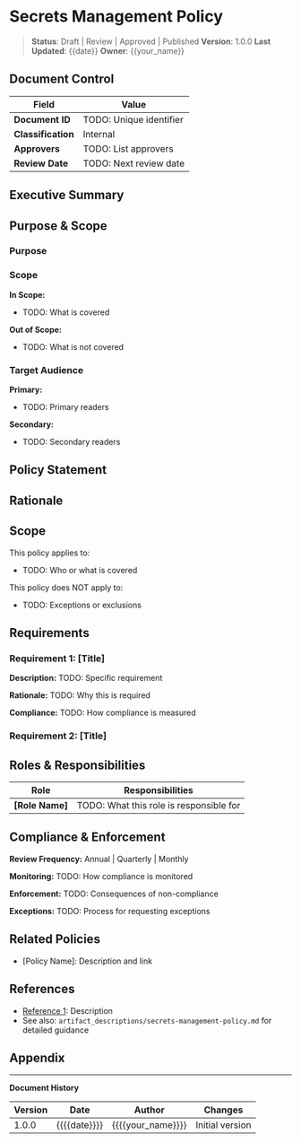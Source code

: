 # Secrets Management Policy

> **Status**: Draft | Review | Approved | Published
> **Version**: 1.0.0
> **Last Updated**: {{date}}
> **Owner**: {{your_name}}

## Document Control

| Field | Value |
|-------|-------|
| **Document ID** | TODO: Unique identifier |
| **Classification** | Internal |
| **Approvers** | TODO: List approvers |
| **Review Date** | TODO: Next review date |

## Executive Summary

<!-- TODO: 2-3 paragraph overview for executive audience -->
<!-- What is this document about? -->
<!-- Why does it matter? -->
<!-- What are the key takeaways? -->

## Purpose & Scope

### Purpose

<!-- TODO: Explain why this document exists -->

### Scope

**In Scope:**
- TODO: What is covered

**Out of Scope:**
- TODO: What is not covered

### Target Audience

**Primary:**
- TODO: Primary readers

**Secondary:**
- TODO: Secondary readers


## Policy Statement

<!-- TODO: Clear, concise statement of what is required, prohibited, or permitted -->

## Rationale

<!-- TODO: Why this policy exists, what risks it mitigates -->

## Scope

This policy applies to:
- TODO: Who or what is covered

This policy does NOT apply to:
- TODO: Exceptions or exclusions

## Requirements

### Requirement 1: [Title]

**Description:** TODO: Specific requirement

**Rationale:** TODO: Why this is required

**Compliance:** TODO: How compliance is measured

### Requirement 2: [Title]

<!-- Repeat for additional requirements -->

## Roles & Responsibilities

| Role | Responsibilities |
|------|------------------|
| **[Role Name]** | TODO: What this role is responsible for |

## Compliance & Enforcement

**Review Frequency:** Annual | Quarterly | Monthly

**Monitoring:** TODO: How compliance is monitored

**Enforcement:** TODO: Consequences of non-compliance

**Exceptions:** TODO: Process for requesting exceptions

## Related Policies

- [Policy Name]: Description and link

## References

- [Reference 1](url): Description
- See also: `artifact_descriptions/secrets-management-policy.md` for detailed guidance

## Appendix

<!-- Add supporting materials as needed -->

---

**Document History**

| Version | Date | Author | Changes |
|---------|------|--------|---------|
| 1.0.0 | {{{{date}}}} | {{{{your_name}}}} | Initial version |
